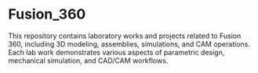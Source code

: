 # Fusion_360
This repository contains laboratory works and projects related to Fusion 360, including 3D modeling, assemblies, simulations, and CAM operations. Each lab work demonstrates various aspects of parametric design, mechanical simulation, and CAD/CAM workflows.
